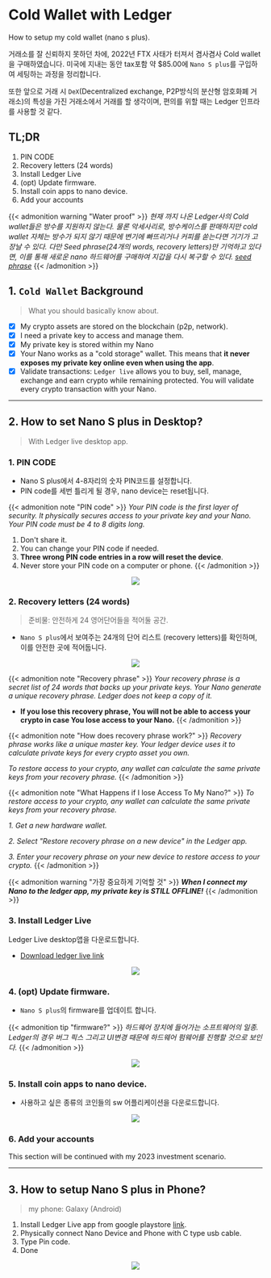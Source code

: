 # Cold Wallet with Ledger


How to setup my cold wallet (nano s plus).
<!--more-->

거래소를 잘 신뢰하지 못하던 차에, 2022년 FTX 사태가 터져서 겸사겸사 Cold wallet을 구매하였습니다. 
미국에 지내는 동안 tax포함 약 $85.00에 `Nano S plus`를 구입하여 세팅하는 과정을 정리합니다.

또한 앞으로 거래 시 `DeX`(Decentralized exchange, P2P방식의 분산형 암호화폐 거래소)의 특성을 가진 거래소에서 거래를 할 생각이며, 편의를 위할 때는 Ledger 인프라를 사용할 것 같다.

## TL;DR

1. PIN CODE
2. Recovery letters (24 words)
3. Install Ledger Live
4. (opt) Update firmware.
5. Install coin apps to nano device.
6. Add your accounts

{{< admonition warning "Water proof" >}}
_현재 까지 나온 Ledger사의 Cold wallet들은 방수를 지원하지 않는다. 물론 악세사리로, 방수케이스를 판매하지만 cold wallet 자체는 방수가 되지 않기 때문에 변기에 빠뜨리거나 커피를 쏟는다면 기기가 고장날 수 있다.
다만 Seed phrase(24개의 words, recovery letters)만 기억하고 있다면, 이를 통해 새로운 nano 하드웨어를 구매하여 지갑을 다시 복구할 수 있다. [seed phrase](https://en.bitcoin.it/wiki/Seed_phrase)_
{{< /admonition  >}}

## 1. `Cold Wallet` Background
> What you should basically know about.

- [x] My crypto assets are stored on the blockchain (p2p, network).
- [x] I need a private key to access and manage them.
- [x] My private key is stored within my Nano
- [x] Your Nano works as a "cold storage" wallet. This means that **it never exposes my private key online even when using the app**.
- [x] Validate transactions: `Ledger live` allows you to buy, sell, manage, exchange and earn crypto while remaining protected. You will validate every crypto transaction with your Nano.

---

## 2. How to set Nano S plus in Desktop?
> With Ledger live desktop app.

### 1. PIN CODE

- Nano S plus에서 4-8자리의 숫자 PIN코드를 설정합니다.
- PIN code를 세번 틀리게 될 경우, nano device는 reset됩니다.  

{{< admonition note "PIN code" >}}
_Your PIN code is the first layer of security. It physically secures access to your private key and your Nano. Your PIN code must be 4 to 8 digits long._

1. Don't share it.
2. You can change your PIN code if needed.
3. **Three wrong PIN code entries in a row will reset the device**.
4. Never store your PIN code on a computer or phone.
{{< /admonition  >}}

<center>

![](/images/nano_pincode.png)

</center>

### 2. Recovery letters (24 words)
> 준비물: 안전하게 24 영어단어들을 적어둘 공간.

- `Nano S plus`에서 보여주는 24개의 단어 리스트 (recovery letters)를 확인하며, 이를 안전한 곳에 적어둡니다.

<center>

![](/images/nano_recovery.png)

</center>


{{< admonition note "Recovery phrase" >}}
_Your recovery phrase is a secret list of 24 words that backs up your private keys. Your Nano generate a unique recovery phrase. Ledger does not keep a copy of it._

- **If you lose this recovery phrase, You will not be able to access your crypto in case You lose access to your Nano.**
{{< /admonition  >}}

{{< admonition note "How does recovery phrase work?" >}}
_Recovery phrase works like a unique master key. Your ledger device uses it to calculate private keys for every crypto asset you own._

_To restore access to your crypto, any wallet can calculate the same private keys from your recovery phrase._
{{< /admonition  >}}

{{< admonition note "What Happens if I lose Access To My Nano?" >}}
_To restore access to your crypto, any wallet can calculate the same private keys from your recovery phrase._

_1. Get a new hardware wallet._

_2. Select "Restore recovery phrase on a new device" in the Ledger app._

_3. Enter your recovery phrase on your new device to restore access to your crypto._
{{< /admonition  >}}


{{< admonition warning "가장 중요하게 기억할 것" >}}
_**When I connect my Nano to the ledger app, my private key is STILL OFFLINE!**_
{{< /admonition  >}}




### 3. Install Ledger Live

Ledger Live desktop앱을 다운로드합니다.

- [Download ledger live link](https://www.ledger.com/start)

<center>

![](/images/nano_download.png)

</center>



### 4. (opt) Update firmware.

- `Nano S plus`의 firmware를 업데이트 합니다.

{{< admonition tip "firmware?" >}}
_하드웨어 장치에 들어가는 소프트웨어의 일종. Ledger의 경우 버그 픽스 그리고 UI변경 때문에 하드웨어 펌웨어를 진행할 것으로 보인다._
{{< /admonition  >}}

<center>

![](/images/nano_update_firmware.png)

</center>


### 5. Install coin apps to nano device.

- 사용하고 싶은 종류의 코인들의 sw 어플리케이션을 다운로드합니다.

<center>

![](/images/nano_install_apps.png)

</center>


### 6. Add your accounts

This section will be continued with my 2023 investment scenario.

---

## 3. How to setup Nano S plus in Phone?

> my phone: Galaxy (Android)

1. Install Ledger Live app from google playstore [link](https://play.google.com/store/apps/details?id=com.ledger.live&hl=en_US&gl=US&pli=1).
2. Physically connect Nano Device and Phone with C type usb cable.
3. Type Pin code.
4. Done

<center>

![](/images/nano_phone.jpeg)

</center>
